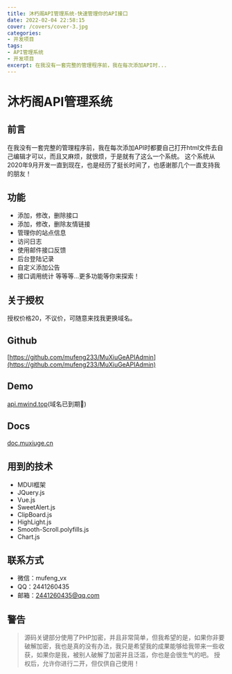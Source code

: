 ```yaml
---
title: 沐朽阁API管理系统-快速管理你的API接口
date: 2022-02-04 22:58:15
cover: /covers/cover-3.jpg
categories:
- 开发项目
tags:
- API管理系统
- 开发项目
excerpt: 在我没有一套完整的管理程序前，我在每次添加API时...
---
```

# 沐朽阁API管理系统

## 前言
在我没有一套完整的管理程序前，我在每次添加API时都要自己打开html文件去自己编辑才可以，而且又麻烦，就很烦，于是就有了这么一个系统。
这个系统从2020年9月开发一直到现在，也是经历了挺长时间了，也感谢那几个一直支持我的朋友！

## 功能
+ 添加，修改，删除接口
+ 添加，修改，删除友情链接
+ 管理你的站点信息
+ 访问日志
+ 使用邮件接口反馈
+ 后台登陆记录
+ 自定义添加公告
+ 接口调用统计 等等等...更多功能等你来探索！

## 关于授权
授权价格20，不议价，可随意来找我更换域名。

## Github
[https://github.com/mufeng233/MuXiuGeAPIAdmin](https://github.com/mufeng233/MuXiuGeAPIAdmin)

## Demo
[api.mwind.top](https://api.mwind.top)(域名已到期👀)

## Docs
[doc.muxiuge.cn](http://doc.muxiuge.cn)

## 用到的技术
+ MDUI框架
+ JQuery.js
+ Vue.js
+ SweetAlert.js
+ ClipBoard.js
+ HighLight.js
+ Smooth-Scroll.polyfills.js
+ Chart.js

## 联系方式
+ 微信：mufeng_vx
+ QQ：2441260435
+ 邮箱：2441260435@qq.com

## 警告
> 源码关键部分使用了PHP加密，并且非常简单，但我希望的是，如果你非要破解加密，我也是真的没有办法，我只是希望我的成果能够给我带来一些收获，如果你是我，被别人破解了加密并且泛滥，你也是会很生气的吧。
> 授权后，允许你进行二开，但仅供自己使用！